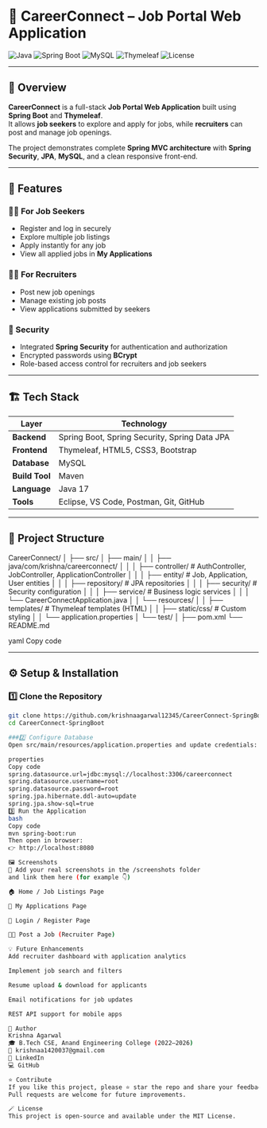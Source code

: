 # 💼 CareerConnect – Job Portal Web Application  

![Java](https://img.shields.io/badge/Java-17-orange?logo=java&logoColor=white)
![Spring Boot](https://img.shields.io/badge/Spring%20Boot-3.0-green?logo=springboot)
![MySQL](https://img.shields.io/badge/MySQL-Database-blue?logo=mysql)
![Thymeleaf](https://img.shields.io/badge/Thymeleaf-Template%20Engine-brightgreen?logo=thymeleaf)
![License](https://img.shields.io/badge/License-MIT-yellow)

---

## 🧭 Overview  
**CareerConnect** is a full-stack **Job Portal Web Application** built using **Spring Boot** and **Thymeleaf**.  
It allows **job seekers** to explore and apply for jobs, while **recruiters** can post and manage job openings.  

The project demonstrates complete **Spring MVC architecture** with **Spring Security**, **JPA**, **MySQL**, and a clean responsive front-end.  

---

## 🚀 Features  

### 👨‍💼 For Job Seekers  
- Register and log in securely  
- Explore multiple job listings  
- Apply instantly for any job  
- View all applied jobs in **My Applications**

### 🧑‍💻 For Recruiters  
- Post new job openings  
- Manage existing job posts  
- View applications submitted by seekers  

### 🔐 Security  
- Integrated **Spring Security** for authentication and authorization  
- Encrypted passwords using **BCrypt**  
- Role-based access control for recruiters and job seekers  

---

## 🏗️ Tech Stack  

| Layer | Technology |
|-------|-------------|
| **Backend** | Spring Boot, Spring Security, Spring Data JPA |
| **Frontend** | Thymeleaf, HTML5, CSS3, Bootstrap |
| **Database** | MySQL |
| **Build Tool** | Maven |
| **Language** | Java 17 |
| **Tools** | Eclipse, VS Code, Postman, Git, GitHub |

---

## 📁 Project Structure  

CareerConnect/
│
├── src/
│ ├── main/
│ │ ├── java/com/krishna/careerconnect/
│ │ │ ├── controller/ # AuthController, JobController, ApplicationController
│ │ │ ├── entity/ # Job, Application, User entities
│ │ │ ├── repository/ # JPA repositories
│ │ │ ├── security/ # Security configuration
│ │ │ ├── service/ # Business logic services
│ │ │ └── CareerConnectApplication.java
│ │ └── resources/
│ │ ├── templates/ # Thymeleaf templates (HTML)
│ │ ├── static/css/ # Custom styling
│ │ └── application.properties
│ └── test/
│
├── pom.xml
└── README.md

yaml
Copy code

---

## ⚙️ Setup & Installation  

### 1️⃣ Clone the Repository  
```bash
git clone https://github.com/krishnaagarwal12345/CareerConnect-SpringBoot.git
cd CareerConnect-SpringBoot

###2️⃣ Configure Database
Open src/main/resources/application.properties and update credentials:

properties
Copy code
spring.datasource.url=jdbc:mysql://localhost:3306/careerconnect
spring.datasource.username=root
spring.datasource.password=root
spring.jpa.hibernate.ddl-auto=update
spring.jpa.show-sql=true
3️⃣ Run the Application
bash
Copy code
mvn spring-boot:run
Then open in browser:
👉 http://localhost:8080

🖼️ Screenshots
📸 Add your real screenshots in the /screenshots folder
and link them here (for example 👇)

🏠 Home / Job Listings Page

🧾 My Applications Page

🔐 Login / Register Page

🧑‍💻 Post a Job (Recruiter Page)

💡 Future Enhancements
Add recruiter dashboard with application analytics

Implement job search and filters

Resume upload & download for applicants

Email notifications for job updates

REST API support for mobile apps

👤 Author
Krishna Agarwal
🎓 B.Tech CSE, Anand Engineering College (2022–2026)
📧 krishnaa1420037@gmail.com
💼 LinkedIn
💻 GitHub

⭐ Contribute
If you like this project, please ⭐ star the repo and share your feedback!
Pull requests are welcome for future improvements.

🪄 License
This project is open-source and available under the MIT License.
